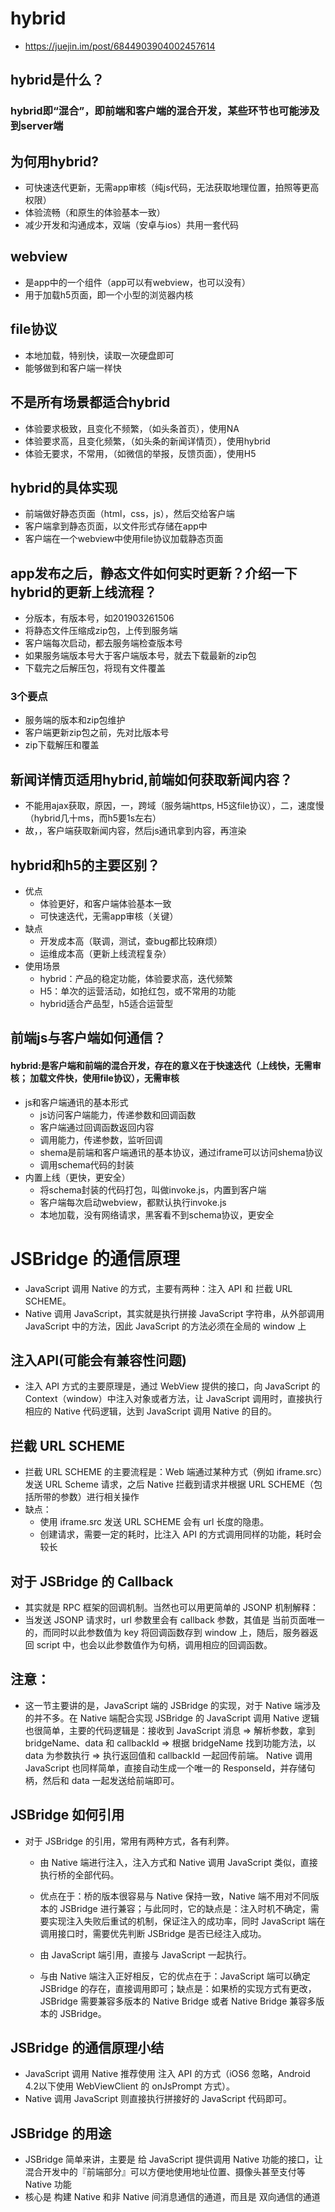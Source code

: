 # hybrid
- https://juejin.im/post/6844903904002457614
## hybrid是什么？
### hybrid即“混合”，即前端和客户端的混合开发，某些环节也可能涉及到server端
## 为何用hybrid?
  - 可快速迭代更新，无需app审核（纯js代码，无法获取地理位置，拍照等更高权限）
  - 体验流畅（和原生的体验基本一致）
  - 减少开发和沟通成本，双端（安卓与ios）共用一套代码
## webview
  - 是app中的一个组件（app可以有webview，也可以没有）
  - 用于加载h5页面，即一个小型的浏览器内核
## file协议
  - 本地加载，特别快，读取一次硬盘即可
  - 能够做到和客户端一样快
## 不是所有场景都适合hybrid
  - 体验要求极致，且变化不频繁，（如头条首页），使用NA
  - 体验要求高，且变化频繁，（如头条的新闻详情页），使用hybrid
  - 体验无要求，不常用，（如微信的举报，反馈页面），使用H5
## hybrid的具体实现
  - 前端做好静态页面（html，css，js），然后交给客户端
  - 客户端拿到静态页面，以文件形式存储在app中
  - 客户端在一个webview中使用file协议加载静态页面

## app发布之后，静态文件如何实时更新？介绍一下hybrid的更新上线流程？
  - 分版本，有版本号，如201903261506
  - 将静态文件压缩成zip包，上传到服务端
  - 客户端每次启动，都去服务端检查版本号
  - 如果服务端版本号大于客户端版本号，就去下载最新的zip包
  - 下载完之后解压包，将现有文件覆盖
### 3个要点
  - 服务端的版本和zip包维护
  - 客户端更新zip包之前，先对比版本号
  - zip下载解压和覆盖
## 新闻详情页适用hybrid,前端如何获取新闻内容？
  - 不能用ajax获取，原因，一，跨域（服务端https, H5这file协议），二，速度慢（hybrid几十ms，而h5要1s左右）
  - 故，，客户端获取新闻内容，然后js通讯拿到内容，再渲染
## hybrid和h5的主要区别？
  - 优点
    - 体验更好，和客户端体验基本一致
    - 可快速迭代，无需app审核（关键）
  - 缺点
    - 开发成本高（联调，测试，查bug都比较麻烦）
    - 运维成本高（更新上线流程复杂）
  - 使用场景
    - hybrid：产品的稳定功能，体验要求高，迭代频繁
    - H5：单次的运营活动，如抢红包，或不常用的功能
    - hybrid适合产品型，h5适合运营型
## 前端js与客户端如何通信？

#### hybrid:是客户端和前端的混合开发，存在的意义在于快速迭代（上线快，无需审核； 加载文件快，使用file协议），无需审核

- js和客户端通讯的基本形式
  - js访问客户端能力，传递参数和回调函数
  - 客户端通过回调函数返回内容
  - 调用能力，传递参数，监听回调
  - shema是前端和客户端通讯的基本协议，通过iframe可以访问shema协议
  - 调用schema代码的封装
- 内置上线（更快，更安全）
  - 将schema封装的代码打包，叫做invoke.js，内置到客户端
  - 客户端每次启动webview，都默认执行invoke.js
  - 本地加载，没有网络请求，黑客看不到schema协议，更安全
  
# JSBridge 的通信原理
  - JavaScript 调用 Native 的方式，主要有两种：注入 API 和 拦截 URL SCHEME。
  - Native 调用 JavaScript，其实就是执行拼接 JavaScript 字符串，从外部调用 JavaScript 中的方法，因此 JavaScript 的方法必须在全局的 window 上
## 注入API(可能会有兼容性问题)
  - 注入 API 方式的主要原理是，通过 WebView 提供的接口，向 JavaScript 的 Context（window）中注入对象或者方法，让 JavaScript 调用时，直接执行相应的 Native 代码逻辑，达到 JavaScript 调用 Native 的目的。
## 拦截 URL SCHEME
  - 拦截 URL SCHEME 的主要流程是：Web 端通过某种方式（例如 iframe.src）发送 URL Scheme 请求，之后 Native 拦截到请求并根据 URL SCHEME（包括所带的参数）进行相关操作
  - 缺点：
    - 使用 iframe.src 发送 URL SCHEME 会有 url 长度的隐患。
    - 创建请求，需要一定的耗时，比注入 API 的方式调用同样的功能，耗时会较长
## 对于 JSBridge 的 Callback
  - 其实就是 RPC 框架的回调机制。当然也可以用更简单的 JSONP 机制解释：
  - 当发送 JSONP 请求时，url 参数里会有 callback 参数，其值是 当前页面唯一 的，而同时以此参数值为 key 将回调函数存到 window 上，随后，服务器返回 script 中，也会以此参数值作为句柄，调用相应的回调函数。

## 注意：
  - 这一节主要讲的是，JavaScript 端的 JSBridge 的实现，对于 Native 端涉及的并不多。在 Native 端配合实现 JSBridge 的 JavaScript 调用 Native 逻辑也很简单，主要的代码逻辑是：接收到 JavaScript 消息 => 解析参数，拿到 bridgeName、data 和 callbackId => 根据 bridgeName 找到功能方法，以 data 为参数执行 => 执行返回值和 callbackId 一起回传前端。 Native 调用 JavaScript 也同样简单，直接自动生成一个唯一的 ResponseId，并存储句柄，然后和 data 一起发送给前端即可。
## JSBridge 如何引用
   - 对于 JSBridge 的引用，常用有两种方式，各有利弊。
     - 由 Native 端进行注入，注入方式和 Native 调用 JavaScript 类似，直接执行桥的全部代码。
     - 优点在于：桥的版本很容易与 Native 保持一致，Native 端不用对不同版本的 JSBridge 进行兼容；与此同时，它的缺点是：注入时机不确定，需要实现注入失败后重试的机制，保证注入的成功率，同时 JavaScript 端在调用接口时，需要优先判断 JSBridge 是否已经注入成功。

     - 由 JavaScript 端引用，直接与 JavaScript 一起执行。
     - 与由 Native 端注入正好相反，它的优点在于：JavaScript 端可以确定 JSBridge 的存在，直接调用即可；缺点是：如果桥的实现方式有更改，JSBridge 需要兼容多版本的 Native Bridge 或者 Native Bridge 兼容多版本的 JSBridge。
## JSBridge 的通信原理小结
  - JavaScript 调用 Native 推荐使用 注入 API 的方式（iOS6 忽略，Android 4.2以下使用 WebViewClient 的 onJsPrompt 方式）。
  - Native 调用 JavaScript 则直接执行拼接好的 JavaScript 代码即可。
## JSBridge 的用途
  - JSBridge 简单来讲，主要是 给 JavaScript 提供调用 Native 功能的接口，让混合开发中的『前端部分』可以方便地使用地址位置、摄像头甚至支付等 Native 功能
  - 核心是 构建 Native 和非 Native 间消息通信的通道，而且是 双向通信的通道
